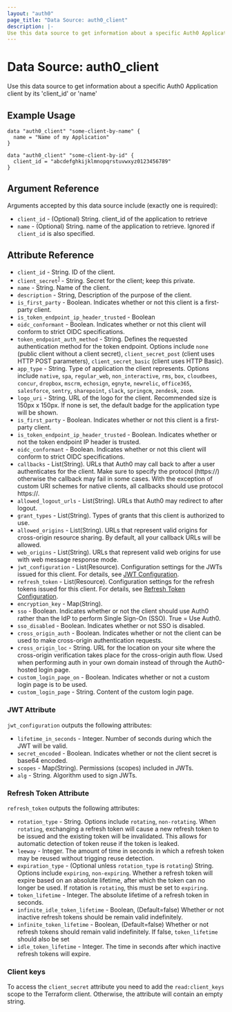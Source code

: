 ```yaml
---
layout: "auth0"
page_title: "Data Source: auth0_client"
description: |-
Use this data source to get information about a specific Auth0 Application client by its 'client_id' or 'name'
---
```


# Data Source: auth0_client

Use this data source to get information about a specific Auth0 Application client by its 'client_id' or 'name'

## Example Usage

```hcl
data "auth0_client" "some-client-by-name" {
  name = "Name of my Application"
}

data "auth0_client" "some-client-by-id" {
  client_id = "abcdefghkijklmnopqrstuvwxyz0123456789"
}
```

## Argument Reference

Arguments accepted by this data source include (exactly one is required):

- `client_id` - (Optional) String. client_id of the application to retrieve
- `name` - (Optional) String. name of the application to retrieve. Ignored if `client_id` is also specified.

## Attribute Reference

* `client_id` - String. ID of the client.
* `client_secret`<sup>[1](#client-keys)</sup> - String. Secret for the client; keep this private.
* `name` - String. Name of the client.
* `description` - String, Description of the purpose of the client.
* `is_first_party` - Boolean. Indicates whether or not this client is a first-party client.
* `is_token_endpoint_ip_header_trusted` - Boolean
* `oidc_conformant` - Boolean. Indicates whether or not this client will conform to strict OIDC specifications.
* `token_endpoint_auth_method` - String. Defines the requested authentication method for the token endpoint. Options include `none` (public client without a client secret), `client_secret_post` (client uses HTTP POST parameters), `client_secret_basic` (client uses HTTP Basic).
* `app_type` - String. Type of application the client represents. Options include `native`, `spa`, `regular_web`, `non_interactive`, `rms`, `box`, `cloudbees`, `concur`, `dropbox`, `mscrm`, `echosign`, `egnyte`, `newrelic`, `office365`, `salesforce`, `sentry`, `sharepoint`, `slack`, `springcm`, `zendesk`, `zoom`.
* `logo_uri` - String. URL of the logo for the client. Recommended size is 150px x 150px. If none is set, the default badge for the application type will be shown.
* `is_first_party` - Boolean. Indicates whether or not this client is a first-party client.
* `is_token_endpoint_ip_header_trusted` - Boolean. Indicates whether or not the token endpoint IP header is trusted.
* `oidc_conformant` - Boolean. Indicates whether or not this client will conform to strict OIDC specifications.
* `callbacks` - List(String). URLs that Auth0 may call back to after a user authenticates for the client. Make sure to specify the protocol (https://) otherwise the callback may fail in some cases. With the exception of custom URI schemes for native clients, all callbacks should use protocol https://.
* `allowed_logout_urls` - List(String). URLs that Auth0 may redirect to after logout.
* `grant_types` - List(String). Types of grants that this client is authorized to use.
* `allowed_origins` - List(String). URLs that represent valid origins for cross-origin resource sharing. By default, all your callback URLs will be allowed.
* `web_origins` - List(String). URLs that represent valid web origins for use with web message response mode.
* `jwt_configuration` - List(Resource). Configuration settings for the JWTs issued for this client. For details, see [JWT Configuration](#jwt-attribute).
* `refresh_token` - List(Resource). Configuration settings for the refresh tokens issued for this client.  For details, see [Refresh Token Configuration](#refresh-token-attribute).
* `encryption_key` - Map(String).
* `sso` - Boolean. Indicates whether or not the client should use Auth0 rather than the IdP to perform Single Sign-On (SSO). True = Use Auth0.
* `sso_disabled` - Boolean. Indicates whether or not SSO is disabled.
* `cross_origin_auth` - Boolean. Indicates whether or not the client can be used to make cross-origin authentication requests.
* `cross_origin_loc` - String. URL for the location on your site where the cross-origin verification takes place for the cross-origin auth flow. Used when performing auth in your own domain instead of through the Auth0-hosted login page.
* `custom_login_page_on` - Boolean. Indicates whether or not a custom login page is to be used.
* `custom_login_page` - String. Content of the custom login page.

### JWT Attribute

`jwt_configuration` outputs the following attributes:

* `lifetime_in_seconds` - Integer. Number of seconds during which the JWT will be valid.
* `secret_encoded` - Boolean. Indicates whether or not the client secret is base64 encoded.
* `scopes` - Map(String). Permissions (scopes) included in JWTs.
* `alg` - String. Algorithm used to sign JWTs.

### Refresh Token Attribute

`refresh_token` outputs the following attributes:

* `rotation_type` - String. Options include `rotating`, `non-rotating`. When `rotating`, exchanging a refresh token will cause a new refresh token to be issued and the existing token will be invalidated. This allows for automatic detection of token reuse if the token is leaked.
* `leeway` - Integer. The amount of time in seconds in which a refresh token may be reused without trigging reuse detection.
* `expiration_type` - (Optional unless `rotation_type` is `rotating`) String. Options include `expiring`, `non-expiring`. Whether a refresh token will expire based on an absolute lifetime, after which the token can no longer be used. If rotation is `rotating`, this must be set to `expiring`.
* `token_lifetime` - Integer. The absolute lifetime of a refresh token in seconds.
* `infinite_idle_token_lifetime` - Boolean, (Default=false) Whether or not inactive refresh tokens should be remain valid indefinitely.
* `infinite_token_lifetime` - Boolean, (Default=false) Whether or not refresh tokens should remain valid indefinitely. If false, `token_lifetime` should also be set
* `idle_token_lifetime` - Integer. The time in seconds after which inactive refresh tokens will expire.

### Client keys

To access the `client_secret` attribute you need to add the `read:client_keys` scope to the Terraform client. Otherwise, the attribute will contain an empty string.
